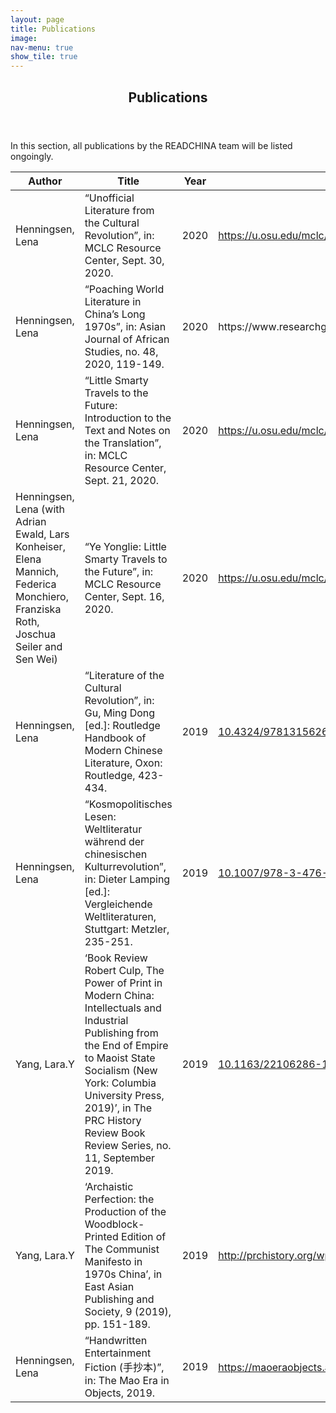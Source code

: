 ```yaml
---
layout: page
title: Publications
image: 
nav-menu: true
show_tile: true
---
```


<div id="main" class="alt">

<!-- One -->
<section id="one">
	<div class="inner">
		<header class="major">
			<h1>Publications</h1>
		</header>

<!-- Content -->

<p> In this section, all publications by the READCHINA team will be listed ongoingly.</p>

<div class="table-wrapper">
	<table>
		<thead>
			<tr>
				<th>Author</th>
				<th>Title</th>
				<th>Year</th>
				<th>DOI / URL</th>
			</tr>
		</thead>
		<tbody>
			<tr>
				<td>Henningsen, Lena</td>				
				<td>“Unofficial Literature from the Cultural Revolution”, in: MCLC Resource Center, Sept. 30, 2020.</td>
				<td>2020</td>
				<td><a href="https://u.osu.edu/mclc/log-in/" target="_blank" rel="noopener noreferrer">https://u.osu.edu/mclc/log-in/</a></td>
			</tr>
			<tr>
				<td>Henningsen, Lena</td>				
				<td>“Poaching World Literature in China’s Long 1970s”, in: Asian Journal of African Studies, no. 48, 2020, 119-149.</td>
				<td>2020</td>
				<td><a href="https://www.researchgate.net/publication/342521654_POACHING_WORLD_LITERATURE_IN_CHINA%27S_LONG_1970s_Asian_Journal_of_African_Studies" target="_blank" rel="noopener noreferrer"></a>https://www.researchgate.net/publication/342521654_POACHING_WORLD_LITERATURE_IN_CHINA%27S_LONG_1970s_Asian_Journal_of_African_Studies</td>
			</tr>
			<tr>
				<td>Henningsen, Lena</td>				
				<td>“Little Smarty Travels to the Future: Introduction to the Text and Notes on the Translation”, in: MCLC Resource Center, Sept. 21, 2020.</td>
				<td>2020</td>
				<td><a href="https://u.osu.edu/mclc/online-series/little-smarty-intro/" target="_blank" rel="noopener noreferrer">https://u.osu.edu/mclc/online-series/little-smarty-intro/</a></td>
			</tr>
			<tr>
				<td>Henningsen, Lena (with Adrian Ewald, Lars Konheiser, Elena Mannich, Federica Monchiero, Franziska Roth, Joschua Seiler and Sen Wei)</td>				
				<td>“Ye Yonglie: Little Smarty Travels to the Future”, in: MCLC Resource Center, Sept. 16, 2020.</td>
				<td>2020</td>
				<td><a href="https://u.osu.edu/mclc/online-series/little-smarty-travels-to-the-future/" target="_blank" rel="noopener noreferrer">https://u.osu.edu/mclc/online-series/little-smarty-travels-to-the-future/</a></td>
			</tr>
			<tr>
				<td>Henningsen, Lena</td>				
				<td>“Literature of the Cultural Revolution”, in: Gu, Ming Dong [ed.]: Routledge Handbook of Modern Chinese Literature, Oxon: Routledge, 423-434.</td>
				<td>2019</td>
				<td><a href="https://www.routledgehandbooks.com/doi/10.4324/9781315626994-34" target="_blank" rel="noopener noreferrer">10.4324/9781315626994-34</a></td>
			</tr>
			<tr>
				<td>Henningsen, Lena</td>
				<td>“Kosmopolitisches Lesen: Weltliteratur während der chinesischen Kulturrevolution”, in: Dieter Lamping [ed.]: Vergleichende Weltliteraturen, Stuttgart: Metzler, 235-251.</td>
				<td>2019</td>
				<td><a href="https://doi.org/10.1007/978-3-476-04925-4_16" target="_blank" rel="noopener noreferrer">10.1007/978-3-476-04925-4_16</a></td>
			</tr>
			<tr>
				<td>Yang, Lara.Y</td>
				<td>‘Book Review Robert Culp, The Power of Print in Modern China: Intellectuals and Industrial Publishing from the End of Empire to Maoist State Socialism (New York: Columbia University Press, 2019)’, in The PRC History Review Book Review Series, no. 11, September 2019.</td>
				<td>2019</td>
				<td><a href="https://doi.org/10.1163/22106286-12341334" target="_blank" rel="noopener noreferrer">10.1163/22106286-12341334</a></td>
			</tr>
					<tr>
				<td>Yang, Lara.Y</td>
				<td>‘Archaistic Perfection: the Production of the Woodblock-Printed Edition of The Communist Manifesto in 1970s China’, in East Asian Publishing and Society, 9 (2019), pp. 151-189.</td>
				<td>2019</td>
				<td><a href="http://prchistory.org/wp-content/uploads/2019/09/Culp_review.pdf" target="_blank" rel="noopener noreferrer">http://prchistory.org/wp-content/uploads/2019/09/Culp_review.pdf</a></td>
			</tr>
			<tr>
				<td>Henningsen, Lena</td>				
				<td>“Handwritten Entertainment Fiction (手抄本)”, in: The Mao Era in Objects, 2019.</td>
				<td>2019</td>
				<td><a href="https://maoeraobjects.ac.uk/object-biographies/handwritten-entertainment-fiction-手抄本/" target="_blank" rel="noopener noreferrer">https://maoeraobjects.ac.uk/object-biographies/handwritten-entertainment-fiction-手抄本/</a></td>
			</tr>
		</tbody>
	</table>
</div>
</div>
</section>

</div>

